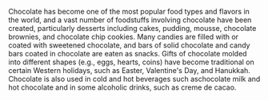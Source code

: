Chocolate has become one of the most popular food types and flavors in the world, and a vast number of foodstuffs involving chocolate have been created, particularly desserts including cakes, pudding, mousse, chocolate brownies, and chocolate chip cookies. Many candies are filled with or coated with sweetened chocolate, and bars of solid chocolate and candy bars coated in chocolate are eaten as snacks. Gifts of chocolate molded into different shapes (e.g., eggs, hearts, coins) have become traditional on certain Western holidays, such as Easter, Valentine's Day, and Hanukkah. Chocolate is also used in cold and hot beverages such aschocolate milk and hot chocolate and in some alcoholic drinks, such as creme de cacao.
